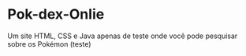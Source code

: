 # Pok-dex-Onlie
Um site HTML, CSS e Java apenas de teste onde você pode pesquisar sobre os Pokémon (teste)
